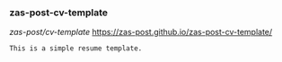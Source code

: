 ### zas-post-cv-template
_zas-post/cv-template_
https://zas-post.github.io/zas-post-cv-template/

    This is a simple resume template.
